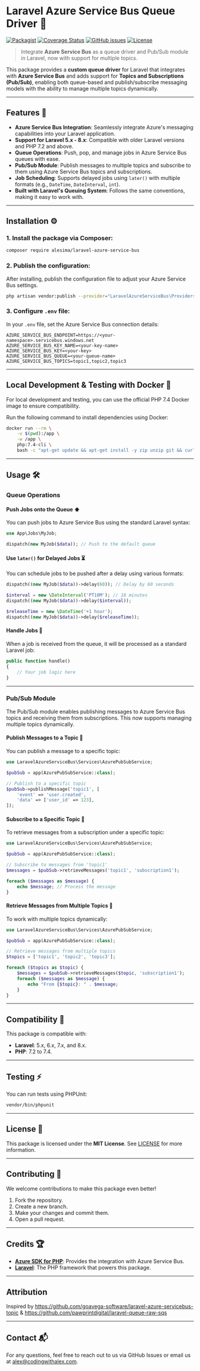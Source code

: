 # Laravel Azure Service Bus Queue Driver 🚀

[![Packagist](https://img.shields.io/packagist/v/alesima/laravel-azure-service-bus.svg)](https://packagist.org/packages/alesima/laravel-azure-service-bus)
[![Coverage Status](https://coveralls.io/repos/github/alesima/laravel-azure-service-bus/badge.svg?branch=master)](https://coveralls.io/github/alesima/laravel-azure-service-bus?branch=master)
[![GitHub issues](https://img.shields.io/github/issues/alesima/laravel-azure-service-bus.svg)](https://github.com/alesima/laravel-azure-service-bus/issues)
[![License](https://img.shields.io/github/license/alesima/laravel-azure-service-bus.svg)](https://github.com/alesima/laravel-azure-service-bus/blob/main/LICENSE)

> Integrate **Azure Service Bus** as a queue driver and Pub/Sub module in Laravel, now with support for multiple topics.

This package provides a **custom queue driver** for Laravel that integrates with **Azure Service Bus** and adds support for **Topics and Subscriptions (Pub/Sub)**, enabling both queue-based and publish/subscribe messaging models with the ability to manage multiple topics dynamically.

---

## Features 🎯

- **Azure Service Bus Integration**: Seamlessly integrate Azure's messaging capabilities into your Laravel application.
- **Support for Laravel 5.x - 8.x**: Compatible with older Laravel versions and PHP 7.2 and above.
- **Queue Operations**: Push, pop, and manage jobs in Azure Service Bus queues with ease.
- **Pub/Sub Module**: Publish messages to multiple topics and subscribe to them using Azure Service Bus topics and subscriptions.
- **Job Scheduling**: Supports delayed jobs using `later()` with multiple formats (e.g., `DateTime`, `DateInterval`, `int`).
- **Built with Laravel's Queuing System**: Follows the same conventions, making it easy to work with.

---

## Installation ⚙️

### 1. Install the package via Composer:

```bash
composer require alesima/laravel-azure-service-bus
```

### 2. Publish the configuration:

After installing, publish the configuration file to adjust your Azure Service Bus settings.

```bash
php artisan vendor:publish --provider="LaravelAzureServiceBus\Providers\ServiceProvider" --tag=config
```

### 3. Configure `.env` file:

In your `.env` file, set the Azure Service Bus connection details:

```env
AZURE_SERVICE_BUS_ENDPOINT=https://<your-namespace>.servicebus.windows.net
AZURE_SERVICE_BUS_KEY_NAME=<your-key-name>
AZURE_SERVICE_BUS_KEY=<your-key>
AZURE_SERVICE_BUS_QUEUE=<your-queue-name>
AZURE_SERVICE_BUS_TOPICS=topic1,topic2,topic3
```

---

## Local Development & Testing with Docker 🐳

For local development and testing, you can use the official PHP 7.4 Docker image to ensure compatibility.

Run the following command to install dependencies using Docker:

```bash
docker run --rm \
    -v $(pwd):/app \
    -w /app \
    php:7.4-cli \
    bash -c "apt-get update && apt-get install -y zip unzip git && curl -sS https://getcomposer.org/installer | php && php composer.phar install"
```

---

## Usage 🛠️

### **Queue Operations**

#### Push Jobs onto the Queue ⬆️

You can push jobs to Azure Service Bus using the standard Laravel syntax:

```php
use App\Jobs\MyJob;

dispatch(new MyJob($data)); // Push to the default queue
```

#### Use `later()` for Delayed Jobs ⏳

You can schedule jobs to be pushed after a delay using various formats:

```php
dispatch((new MyJob($data))->delay(60)); // Delay by 60 seconds

$interval = new \DateInterval('PT10M'); // 10 minutes
dispatch((new MyJob($data))->delay($interval));

$releaseTime = new \DateTime('+1 hour');
dispatch((new MyJob($data))->delay($releaseTime));
```

#### Handle Jobs 🚀

When a job is received from the queue, it will be processed as a standard Laravel job:

```php
public function handle()
{
    // Your job logic here
}
```

---

### **Pub/Sub Module**

The Pub/Sub module enables publishing messages to Azure Service Bus topics and receiving them from subscriptions. This now supports managing multiple topics dynamically.

#### Publish Messages to a Topic 📢

You can publish a message to a specific topic:

```php
use LaravelAzureServiceBus\Services\AzurePubSubService;

$pubSub = app(AzurePubSubService::class);

// Publish to a specific topic
$pubSub->publishMessage('topic1', [
    'event' => 'user.created',
    'data' => ['user_id' => 123],
]);
```

#### Subscribe to a Specific Topic 🔔

To retrieve messages from a subscription under a specific topic:

```php
use LaravelAzureServiceBus\Services\AzurePubSubService;

$pubSub = app(AzurePubSubService::class);

// Subscribe to messages from 'topic1'
$messages = $pubSub->retrieveMessages('topic1', 'subscription1');

foreach ($messages as $message) {
    echo $message; // Process the message
}
```

#### Retrieve Messages from Multiple Topics 🔄

To work with multiple topics dynamically:

```php
use LaravelAzureServiceBus\Services\AzurePubSubService;

$pubSub = app(AzurePubSubService::class);

// Retrieve messages from multiple topics
$topics = ['topic1', 'topic2', 'topic3'];

foreach ($topics as $topic) {
    $messages = $pubSub->retrieveMessages($topic, 'subscription1');
    foreach ($messages as $message) {
        echo "From {$topic}: " . $message;
    }
}
```

---

## Compatibility 🧩

This package is compatible with:
- **Laravel**: 5.x, 6.x, 7.x, and 8.x.
- **PHP**: 7.2 to 7.4.

---

## Testing ⚡️

You can run tests using PHPUnit:

```bash
vendor/bin/phpunit
```

---

## License 📜

This package is licensed under the **MIT License**. See [LICENSE](https://github.com/alesima/laravel-azure-service-bus/blob/main/LICENSE) for more information.

---

## Contributing 🤝

We welcome contributions to make this package even better!

1. Fork the repository.
2. Create a new branch.
3. Make your changes and commit them.
4. Open a pull request.

---

## Credits 🏆

- **[Azure SDK for PHP](https://github.com/Azure/azure-sdk-for-php)**: Provides the integration with Azure Service Bus.
- **[Laravel](https://laravel.com/)**: The PHP framework that powers this package.

---

## Attribution

Inspired by https://github.com/goavega-software/laravel-azure-servicebus-topic & https://github.com/pawprintdigital/laravel-queue-raw-sqs

---

## Contact 📬

For any questions, feel free to reach out to us via GitHub Issues or email us at [alex@codingwithalex.com](mailto:alex@codingwithalex.com).
